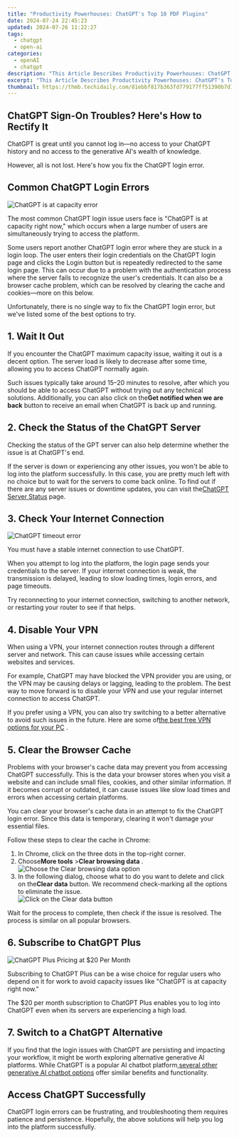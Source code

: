 ```yaml
---
title: "Productivity Powerhouses: ChatGPT's Top 10 PDF Plugins"
date: 2024-07-24 22:45:23
updated: 2024-07-26 11:22:27
tags:
  - chatgpt
  - open-ai
categories:
  - openAI
  - chatgpt
description: "This Article Describes Productivity Powerhouses: ChatGPT's Top 10 PDF Plugins"
excerpt: "This Article Describes Productivity Powerhouses: ChatGPT's Top 10 PDF Plugins"
thumbnail: https://thmb.techidaily.com/81ebbf817b363fd779177ff51390b7d133960a10883de886d722f86edd02f3d2.jpg
---
```


## ChatGPT Sign-On Troubles? Here's How to Rectify It

 ChatGPT is great until you cannot log in—no access to your ChatGPT history and no access to the generative AI's wealth of knowledge.

However, all is not lost. Here's how you fix the ChatGPT login error.

## Common ChatGPT Login Errors

![ChatGPT is at capacity error](https://static1.makeuseofimages.com/wordpress/wp-content/uploads/2023/03/chatgpt-is-at-capacity-right-now.jpg)

 The most common ChatGPT login issue users face is "ChatGPT is at capacity right now," which occurs when a large number of users are simultaneously trying to access the platform.

 Some users report another ChatGPT login error where they are stuck in a login loop. The user enters their login credentials on the ChatGPT login page and clicks the Login button but is repeatedly redirected to the same login page. This can occur due to a problem with the authentication process where the server fails to recognize the user's credentials. It can also be a browser cache problem, which can be resolved by clearing the cache and cookies—more on this below.

 Unfortunately, there is no single way to fix the ChatGPT login error, but we've listed some of the best options to try.

## 1\. Wait It Out

 If you encounter the ChatGPT maximum capacity issue, waiting it out is a decent option. The server load is likely to decrease after some time, allowing you to access ChatGPT normally again.

 Such issues typically take around 15–20 minutes to resolve, after which you should be able to access ChatGPT without trying out any technical solutions. Additionally, you can also click on the**Get notified when we are back** button to receive an email when ChatGPT is back up and running.

## 2\. Check the Status of the ChatGPT Server

 Checking the status of the GPT server can also help determine whether the issue is at ChatGPT's end.

 If the server is down or experiencing any other issues, you won't be able to log into the platform successfully. In this case, you are pretty much left with no choice but to wait for the servers to come back online. To find out if there are any server issues or downtime updates, you can visit the[ChatGPT Server Status](https://status.openai.com/) page.

## 3\. Check Your Internet Connection

![ChatGPT timeout error](https://static1.makeuseofimages.com/wordpress/wp-content/uploads/2023/03/gpt-timeout.jpg)

You must have a stable internet connection to use ChatGPT.

 When you attempt to log into the platform, the login page sends your credentials to the server. If your internet connection is weak, the transmission is delayed, leading to slow loading times, login errors, and page timeouts.

 Try reconnecting to your internet connection, switching to another network, or restarting your router to see if that helps.

## 4\. Disable Your VPN

 When using a VPN, your internet connection routes through a different server and network. This can cause issues while accessing certain websites and services.

 For example, ChatGPT may have blocked the VPN provider you are using, or the VPN may be causing delays or lagging, leading to the problem. The best way to move forward is to disable your VPN and use your regular internet connection to access ChatGPT.

 If you prefer using a VPN, you can also try switching to a better alternative to avoid such issues in the future. Here are some of[the best free VPN options for your PC](http://www.makeuseof.com/what-is-the-best-free-vpn-for-pc/) .

## 5\. Clear the Browser Cache

 Problems with your browser's cache data may prevent you from accessing ChatGPT successfully. This is the data your browser stores when you visit a website and can include small files, cookies, and other similar information. If it becomes corrupt or outdated, it can cause issues like slow load times and errors when accessing certain platforms.

 You can clear your browser's cache data in an attempt to fix the ChatGPT login error. Since this data is temporary, clearing it won't damage your essential files.

Follow these steps to clear the cache in Chrome:

1. In Chrome, click on the three dots in the top-right corner.
2. Choose**More tools** \>**Clear browsing data** .  
![Choose the Clear browsing data option](https://static1.makeuseofimages.com/wordpress/wp-content/uploads/2023/03/clear-browsing-date.jpg)
3. In the following dialog, choose what to do you want to delete and click on the**Clear data** button. We recommend check-marking all the options to eliminate the issue.  
![Click on the Clear data button](https://static1.makeuseofimages.com/wordpress/wp-content/uploads/2023/03/clear-date.jpg)

 Wait for the process to complete, then check if the issue is resolved. The process is similar on all popular browsers.

## 6\. Subscribe to ChatGPT Plus

![ChatGPT Plus Pricing at $20 Per Month](https://static1.makeuseofimages.com/wordpress/wp-content/uploads/2023/03/chatgpt-plus-pricing.jpg)

 Subscribing to ChatGPT Plus can be a wise choice for regular users who depend on it for work to avoid capacity issues like "ChatGPT is at capacity right now."

 The $20 per month subscription to ChatGPT Plus enables you to log into ChatGPT even when its servers are experiencing a high load.

## 7\. Switch to a ChatGPT Alternative

 If you find that the login issues with ChatGPT are persisting and impacting your workflow, it might be worth exploring alternative generative AI platforms. While ChatGPT is a popular AI chatbot platform,[several other generative AI chatbot options](http://www.makeuseof.com/best-alternatives-chatgpt/) offer similar benefits and functionality.

## Access ChatGPT Successfully

 ChatGPT login errors can be frustrating, and troubleshooting them requires patience and persistence. Hopefully, the above solutions will help you log into the platform successfully.


<ins class="adsbygoogle"
     style="display:block"
     data-ad-format="autorelaxed"
     data-ad-client="ca-pub-7571918770474297"
     data-ad-slot="1223367746"></ins>



<ins class="adsbygoogle"
     style="display:block"
     data-ad-client="ca-pub-7571918770474297"
     data-ad-slot="8358498916"
     data-ad-format="auto"
     data-full-width-responsive="true"></ins>
